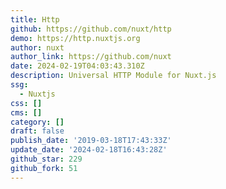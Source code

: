```yaml
---
title: Http
github: https://github.com/nuxt/http
demo: https://http.nuxtjs.org
author: nuxt
author_link: https://github.com/nuxt
date: 2024-02-19T04:03:43.310Z
description: Universal HTTP Module for Nuxt.js
ssg:
  - Nuxtjs
css: []
cms: []
category: []
draft: false
publish_date: '2019-03-18T17:43:33Z'
update_date: '2024-02-18T16:43:28Z'
github_star: 229
github_fork: 51
---
```

